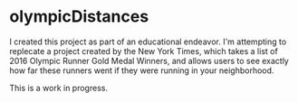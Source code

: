 # olympicDistances

I created this project as part of an educational endeavor. I'm attempting to replecate a project created by 
the New York Times, which takes a list of 2016 Olympic Runner Gold Medal Winners, and allows users to see 
exactly how far these runners went if they were running in your neighborhood. 

This is a work in progress.
